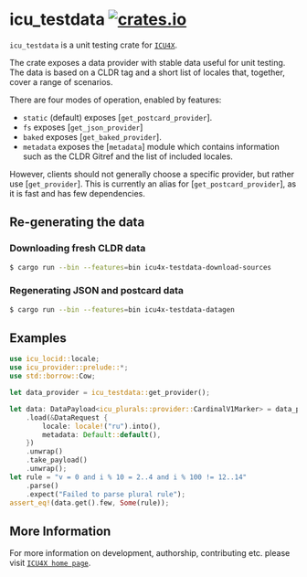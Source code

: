 # icu_testdata [![crates.io](https://img.shields.io/crates/v/icu_testdata)](https://crates.io/crates/icu_testdata)

`icu_testdata` is a unit testing crate for [`ICU4X`].

The crate exposes a data provider with stable data useful for unit testing. The data is
based on a CLDR tag and a short list of locales that, together, cover a range of scenarios.

There are four modes of operation, enabled by features:
* `static` (default) exposes [`get_postcard_provider`].
* `fs` exposes [`get_json_provider`]
* `baked` exposes [`get_baked_provider`].
* `metadata` exposes the [`metadata`] module which contains information such as the CLDR Gitref
  and the list of included locales.

However, clients should not generally choose a specific provider, but rather use [`get_provider`].
This is currently an alias for [`get_postcard_provider`], as it is fast and has few dependencies.

## Re-generating the data

### Downloading fresh CLDR data

```bash
$ cargo run --bin --features=bin icu4x-testdata-download-sources
```

### Regenerating JSON and postcard data

```bash
$ cargo run --bin --features=bin icu4x-testdata-datagen
```

## Examples

```rust
use icu_locid::locale;
use icu_provider::prelude::*;
use std::borrow::Cow;

let data_provider = icu_testdata::get_provider();

let data: DataPayload<icu_plurals::provider::CardinalV1Marker> = data_provider
    .load(&DataRequest {
        locale: locale!("ru").into(),
        metadata: Default::default(),
    })
    .unwrap()
    .take_payload()
    .unwrap();
let rule = "v = 0 and i % 10 = 2..4 and i % 100 != 12..14"
    .parse()
    .expect("Failed to parse plural rule");
assert_eq!(data.get().few, Some(rule));
```

[`ICU4X`]: ../icu/index.html

## More Information

For more information on development, authorship, contributing etc. please visit [`ICU4X home page`](https://github.com/unicode-org/icu4x).
